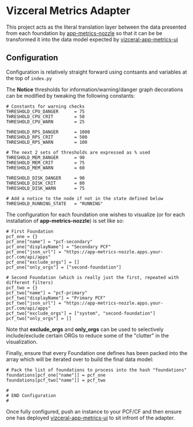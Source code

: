 # Vizceral Metrics Adapter

This project acts as the literal translation layer between the data presented from each foundation by [app-metrics-nozzle](https://github.com/dav1dc-pcf/app-metrics-nozzle) so that it can be be transformed it into the data model expected by [vizceral-app-metrics-ui](https://github.com/dav1dc-pcf/vizceral-app-metrics-ui)

## Configuration

Configuration is relatively straight forward using contsants and variables at the top of `index.py` 

The **Notice** thresholds for information/warning/danger graph decorations can be modified by tweaking the following constants:

```
# Constants for warning checks
THRESHOLD_CPU_DANGER      = 75
THRESHOLD_CPU_CRIT        = 50
THRESHOLD_CPU_WARN        = 25

THRESHOLD_RPS_DANGER      = 1000
THRESHOLD_RPS_CRIT        = 500
THRESHOLD_RPS_WARN        = 100

# The next 2 sets of thresholds are expressed as % used
THRESHOLD_MEM_DANGER      = 90
THRESHOLD_MEM_CRIT        = 75
THRESHOLD_MEM_WARN        = 60

THRESHOLD_DISK_DANGER     = 90
THRESHOLD_DISK_CRIT       = 80
THRESHOLD_DISK_WARN       = 75

# Add a notice to the node if not in the state defined below
THRESHOLD_RUNNING_STATE   = "RUNNING"
```

The configuration for each foundation one wishes to visualize (or for each installation of **app-metrics-nozzle**) is set like so:

```
# First Foundation
pcf_one = {}
pcf_one["name"] = "pcf-secondary"
pcf_one["displayName"] = "Secondary PCF"
pcf_one["json_url"] = "https://app-metrics-nozzle.apps.your-pcf.com/api/apps"
pcf_one["exclude_orgs"] = []
pcf_one["only_orgs"] = ["second-foundation"]

# Second Foundation (which is really just the first, repeated with different filters)
pcf_two = {}
pcf_two["name"] = "pcf-primary"
pcf_two["displayName"] = "Primary PCF"
pcf_two["json_url"] = "https://app-metrics-nozzle.apps.your-pcf.com/api/apps"
pcf_two["exclude_orgs"] = ["system", "second-foundation"]
pcf_two["only_orgs"] = []
```

Note that **exclude_orgs** and **only_orgs** can be used to selectively include/exclude certain ORGs to reduce some of the "clutter" in the visualization.

Finally, ensure that every Foundation one defines has been packed into the array which will be iterated over to build the final data model:

```
# Pack the list of foundations to process into the hash "foundations"
foundations[pcf_one["name"]] = pcf_one
foundations[pcf_two["name"]] = pcf_two

#
# END Configuration
#
```

Once fully configured, push an instance to your PCF/CF and then ensure one has deployed [vizceral-app-metrics-ui](https://github.com/dav1dc-pcf/vizceral-app-metrics-ui) to sit infront of the adapter.
